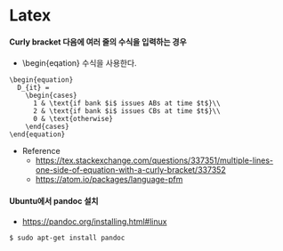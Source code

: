 # Latex

#### Curly bracket 다음에 여러 줄의 수식을 입력하는 경우
* \begin{eqation} 수식을 사용한다.
```
\begin{equation}
  D_{it} =
    \begin{cases}
      1 & \text{if bank $i$ issues ABs at time $t$}\\
      2 & \text{if bank $i$ issues CBs at time $t$}\\
      0 & \text{otherwise}
    \end{cases}       
\end{equation}
```
* Reference
  * https://tex.stackexchange.com/questions/337351/multiple-lines-one-side-of-equation-with-a-curly-bracket/337352
  * https://atom.io/packages/language-pfm

#### Ubuntu에서 pandoc 설치
* https://pandoc.org/installing.html#linux
```bash
$ sudo apt-get install pandoc
```
